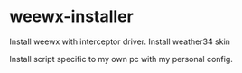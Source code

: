 # weewx-installer
Install weewx with interceptor driver.
Install weather34 skin

Install script specific to my own pc with my personal config.
